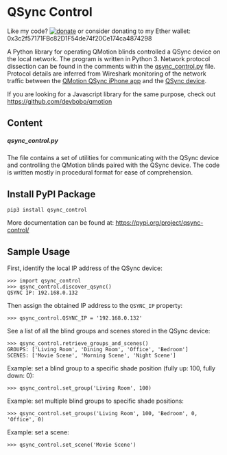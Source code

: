 # QSync Control

Like my code? [![donate](https://img.shields.io/badge/%24-Buy%20me%20a%20coffee-ef864e.svg)](https://www.buymeacoffee.com/exitexit) or consider donating to my Ether wallet: 0x3c2f57171FBc82D1F54de74f20Ce174ca4874298

A Python library for operating QMotion blinds controlled a QSync device on the local network. The program is written in Python 3.
Network protocol dissection can be found in the comments within the [qsync_control.py](./qsync_control.py) file. Protocol details are inferred from Wireshark monitoring of the network traffic between the [QMotion QSync iPhone app](https://apps.apple.com/us/app/qmotion-qsync/id1269686306) and the [QSync device](http://www.qmotionshades.com/products/25-controls/218-qsync).

If you are looking for a Javascript library for the same purpose, check out https://github.com/devbobo/qmotion

## Content

##### qsync_control.py
The file contains a set of utilities for communicating with the QSync device and controlling the QMotion blinds paired with the QSync device. The code is written mostly in procedural format for ease of comprehension.

## Install PyPI Package
```
pip3 install qsync_control
```
More documentation can be found at: https://pypi.org/project/qsync-control/

## Sample Usage

First, identify the local IP address of the QSync device:
```
>>> import qsync_control
>>> qsync_control.discover_qsync()
QSYNC IP: 192.168.0.132
```
Then assign the obtained IP address to the `QSYNC_IP` property:
```
>>> qsync_control.QSYNC_IP = '192.168.0.132'
```
See a list of all the blind groups and scenes stored in the QSync device:
```
>>> qsync_control.retrieve_groups_and_scenes()
GROUPS: ['Living Room', 'Dining Room', 'Office', 'Bedroom']
SCENES: ['Movie Scene', 'Morning Scene', 'Night Scene']
```

Example: set a blind group to a specific shade position (fully up: 100, fully down: 0):
```
>>> qsync_control.set_group('Living Room', 100)
```
Example: set multiple blind groups to specific shade positions:
```
>>> qsync_control.set_groups('Living Room', 100, 'Bedroom', 0, 'Office', 0)
```
Example: set a scene:
```
>>> qsync_control.set_scene('Movie Scene')
```

